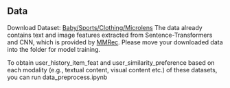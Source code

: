 ## Data
Download Dataset: [Baby/Sports/Clothing/Microlens](https://github.com/enoche/MMRec/tree/master/data) The data already contains text and image features extracted from Sentence-Transformers and CNN, which is provided by [MMRec](https://github.com/enoche/MMRec). Please move your downloaded data into the folder for model training.

To obtain user_history_item_feat and user_similarity_preference based on each modality (e.g., textual content, visual content etc.) of these datasets, you can run data_preprocess.ipynb
